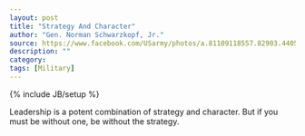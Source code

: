 ```yaml
---
layout: post
title: "Strategy And Character"
author: "Gen. Norman Schwarzkopf, Jr."
source: https://www.facebook.com/USarmy/photos/a.81109118557.82903.44053938557/10152797783298558/
description: ""
category:
tags: [Military]
---
```

{% include JB/setup %}

Leadership is a potent combination of strategy and character. But if you must be without one, be without the strategy.
